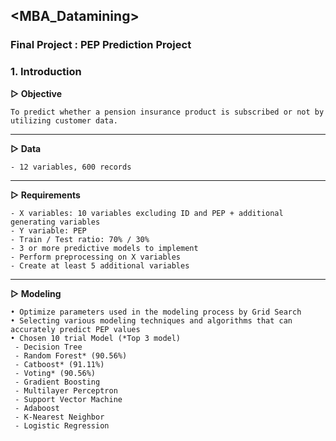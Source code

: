 ## <MBA_Datamining>
### Final Project : PEP Prediction Project

### 1. Introduction

**▷ Objective**  
```
To predict whether a pension insurance product is subscribed or not by utilizing customer data.
```
---
**▷ Data**  
```
- 12 variables, 600 records
```
---
**▷ Requirements**
```
- X variables: 10 variables excluding ID and PEP + additional generating variables
- Y variable: PEP
- Train / Test ratio: 70% / 30%
- 3 or more predictive models to implement
- Perform preprocessing on X variables
- Create at least 5 additional variables
```
---
**▷ Modeling**
```  
• Optimize parameters used in the modeling process by Grid Search  
• Selecting various modeling techniques and algorithms that can accurately predict PEP values  
• Chosen 10 trial Model (*Top 3 model)
 - Decision Tree
 - Random Forest* (90.56%)
 - Catboost* (91.11%)
 - Voting* (90.56%)
 - Gradient Boosting
 - Multilayer Perceptron
 - Support Vector Machine
 - Adaboost
 - K-Nearest Neighbor
 - Logistic Regression
 ```
